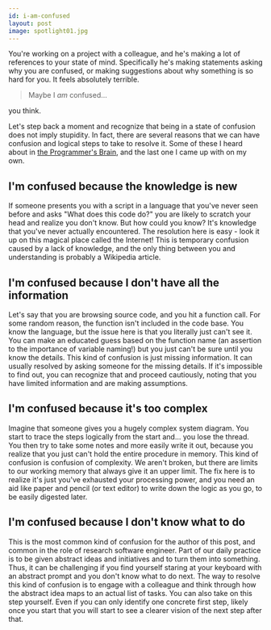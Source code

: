 ```yaml
---
id: i-am-confused
layout: post
image: spotlight01.jpg
---
```


You're working on a project with a colleague, and he's making a lot of references to your
state of mind. Specifically he's making statements asking why you are confused, or making
suggestions about why something is so hard for you. It feels absolutely terrible.

> Maybe I _am_ confused...

you think.

Let's step back a moment and recognize that being in a state of confusion does
not imply stupidity. In fact, there are several reasons that we can have confusion
and logical steps to take to resolve it. Some of these I heard about in <a href="https://www.manning.com/books/the-programmers-brain" target="_blank">the Programmer's Brain</a>, and the last one I came up with on my own.

## I'm confused because the knowledge is new

If someone presents you with a script in a language that you've never seen before and asks "What does this code do?"
you are likely to scratch your head and realize you don't know. But how could you know? It's knowledge that you've
never actually encountered. The resolution here is easy - look it up on this magical place called the Internet!
This is temporary confusion caused by a lack of knowledge, and the only thing between you and understanding
is probably a Wikipedia article.

## I'm confused because I don't have all the information

Let's say that you are browsing source code, and you hit a function call.
For some random reason, the function isn't included in the code base.
You know the language, but the issue here is that you literally just can't see it.
You can make an educated guess based on the function name (an assertion to the importance
of variable naming!) but you just can't be sure until you know the details.
This kind of confusion is just missing information. It can usually resolved by asking
someone for the missing details. If it's impossible to find out, you can recognize that
and proceed cautiously, noting that you have limited information and are making assumptions.

## I'm confused because it's too complex

Imagine that someone gives you a hugely complex system diagram. You start to trace
the steps logically from the start and... you lose the thread. You then try to take
some notes and more easily write it out, because you realize that you just can't hold
the entire procedure in memory. This kind of confusion is confusion of complexity.
We aren't broken, but there are limits to our working memory that always give it an upper limit.
The fix here is to realize it's just you've exhausted your processing power, and you need
an aid like paper and pencil (or text editor) to write down the logic as you go, to be easily
digested later.

## I'm confused because I don't know what to do

This is the most common kind of confusion for the author of this post, and common
in the role of research software engineer. Part of our daily practice is to be given
abstract ideas and initiatives and to turn them into something. Thus, it can be challenging
if you find yourself staring at your keyboard with an abstract prompt and you don't know what to do next.
The way to resolve this kind of confusion is to engage with a colleague and think through how
the abstract idea maps to an actual list of tasks. You can also take on this step yourself.
Even if you can only identify one concrete first step, likely once you start that you
will start to see a clearer vision of the next step after that.

